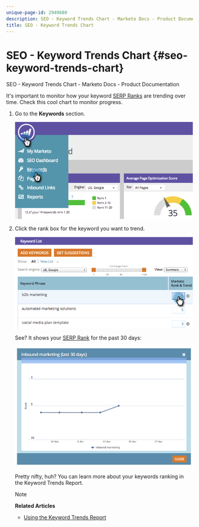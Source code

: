 ```yaml
---
unique-page-id: 2949680
description: SEO - Keyword Trends Chart - Marketo Docs - Product Documentation
title: SEO - Keyword Trends Chart
---
```


# SEO - Keyword Trends Chart {#seo-keyword-trends-chart}

SEO - Keyword Trends Chart - Marketo Docs - Product Documentation

It's important to monitor how your keyword [SERP Ranks](../../../../../welcome-to-marketo-docs/product-docs/additional-apps/seo/understanding-seo/understanding-search-engine-optimization.md) are trending over time. Check this cool chart to monitor progress.

1. Go to the **Keywords** section.

   ![](assets/image2014-9-18-12-3a5-3a7.png)

1. Click the rank box for the keyword you want to trend.

   ![](assets/image2014-9-18-12-3a5-3a11.png)

   See? It shows your [SERP Rank](../../../../../welcome-to-marketo-docs/product-docs/additional-apps/seo/understanding-seo/understanding-search-engine-optimization.md) for the past 30 days:

   ![](assets/image2014-9-18-12-3a5-3a14.png)

   Pretty nifty, huh? You can learn more about your keywords ranking in the Keyword Trends Report.

   >[!NOTE]
   >
   >**Related Articles**
   >
   >    
   >    
   >    * [Using the Keyword Trends Report](../../../../../welcome-to-marketo-docs/product-docs/additional-apps/seo/reports/seo-use-the-keyword-trends-report.md)
   >    
   >

